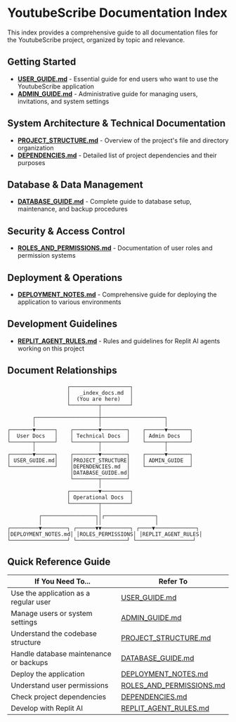 # YoutubeScribe Documentation Index

This index provides a comprehensive guide to all documentation files for the YoutubeScribe project, organized by topic and relevance.

## Getting Started

- [**USER_GUIDE.md**](./USER_GUIDE.md) - Essential guide for end users who want to use the YoutubeScribe application
- [**ADMIN_GUIDE.md**](./ADMIN_GUIDE.md) - Administrative guide for managing users, invitations, and system settings

## System Architecture & Technical Documentation

- [**PROJECT_STRUCTURE.md**](./PROJECT_STRUCTURE.md) - Overview of the project's file and directory organization
- [**DEPENDENCIES.md**](./DEPENDENCIES.md) - Detailed list of project dependencies and their purposes

## Database & Data Management

- [**DATABASE_GUIDE.md**](./DATABASE_GUIDE.md) - Complete guide to database setup, maintenance, and backup procedures

## Security & Access Control

- [**ROLES_AND_PERMISSIONS.md**](./ROLES_AND_PERMISSIONS.md) - Documentation of user roles and permission systems

## Deployment & Operations

- [**DEPLOYMENT_NOTES.md**](./DEPLOYMENT_NOTES.md) - Comprehensive guide for deploying the application to various environments

## Development Guidelines

- [**REPLIT_AGENT_RULES.md**](./REPLIT_AGENT_RULES.md) - Rules and guidelines for Replit AI agents working on this project

## Document Relationships

```
                   ┌───────────────────┐
                   │   _index_docs.md  │
                   │  (You are here)   │
                   └─────────┬─────────┘
                             │
        ┌────────────────────┼────────────────────┐
        │                    │                    │
┌───────▼──────┐    ┌────────▼────────┐    ┌──────▼───────┐
│  User Docs   │    │ Technical Docs  │    │ Admin Docs   │
└───────┬──────┘    └────────┬────────┘    └──────┬───────┘
        │                    │                    │
┌───────▼──────┐    ┌────────▼────────┐    ┌──────▼───────┐
│ USER_GUIDE.md│    │PROJECT_STRUCTURE│    │ ADMIN_GUIDE  │
└──────────────┘    │DEPENDENCIES.md  │    └──────────────┘
                    │DATABASE_GUIDE.md│
                    └────────┬────────┘
                             │
                   ┌─────────▼─────────┐
                   │ Operational Docs  │
                   └─────────┬─────────┘
                             │
          ┌─────────────────┐│┌────────────────┐
          │                 ││                 │
┌─────────▼────────┐ ┌──────▼▼─────────┐ ┌────▼─────────────┐
│DEPLOYMENT_NOTES.md│ │ROLES_PERMISSIONS│ │REPLIT_AGENT_RULES│
└──────────────────┘ └────────────────┘ └──────────────────┘
```

## Quick Reference Guide

| If You Need To... | Refer To |
|-------------------|----------|
| Use the application as a regular user | [USER_GUIDE.md](./USER_GUIDE.md) |
| Manage users or system settings | [ADMIN_GUIDE.md](./ADMIN_GUIDE.md) |
| Understand the codebase structure | [PROJECT_STRUCTURE.md](./PROJECT_STRUCTURE.md) |
| Handle database maintenance or backups | [DATABASE_GUIDE.md](./DATABASE_GUIDE.md) |
| Deploy the application | [DEPLOYMENT_NOTES.md](./DEPLOYMENT_NOTES.md) |
| Understand user permissions | [ROLES_AND_PERMISSIONS.md](./ROLES_AND_PERMISSIONS.md) |
| Check project dependencies | [DEPENDENCIES.md](./DEPENDENCIES.md) |
| Develop with Replit AI | [REPLIT_AGENT_RULES.md](./REPLIT_AGENT_RULES.md) |